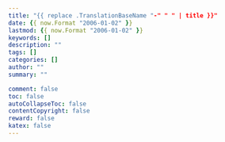 ```yaml
---
title: "{{ replace .TranslationBaseName "-" " " | title }}"
date: {{ now.Format "2006-01-02" }}
lastmod: {{ now.Format "2006-01-02" }}
keywords: []
description: ""
tags: []
categories: []
author: ""
summary: ""

comment: false
toc: false
autoCollapseToc: false
contentCopyright: false
reward: false
katex: false
---
```


<!--more-->

